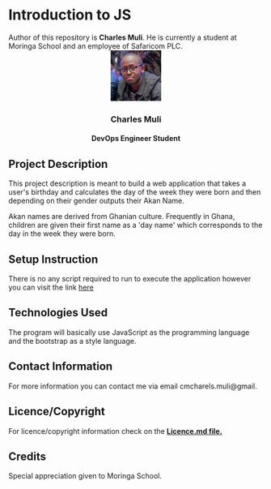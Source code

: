 # Introduction to JS
<link rel="stylesheet" href="css/style.css" type="text/css">
<!-- Introduction of Author -->
Author of this repository is <strong>Charles Muli</strong>. He is currently a student at Moringa School and an employee of Safaricom PLC.
<div align="center">
    <img src="images/chax.jpg" alt="Photo of Charles" width="100" height="100">
    <h3 align="center">Charles Muli</h3>
    <h4 align="center">DevOps Engineer Student</h4>
</div>

<!--Project Description  -->

## Project Description

This project description is meant to build a web application that takes a user's birthday and calculates the day of the week they were born and then depending on their gender outputs their Akan Name. 

Akan names are derived from Ghanian culture. Frequently in Ghana, children are given their first name as a 'day name' which corresponds to the day in the week they were born.

## Setup Instruction

There is no any script required to run to execute the application however you can visit the link [here](https://chaxito.github.io/SafPrep2)


## Technologies Used

The program will basically use JavaScript as the programming language and the bootstrap as a style language.

## Contact Information

For more information you can contact me via email <span>cmcharels.muli@gmail</span>.

## Licence/Copyright
For licence/copyright information check on the <a href="LICENCE.MD"><strong>Licence.md file.</strong></a>

## Credits
Special appreciation given to Moringa School.




